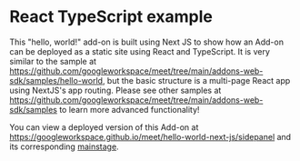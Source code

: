 # React TypeScript example

This "hello, world!" add-on is built using Next JS to show how an Add-on can be deployed as a static site using React and TypeScript. It is very similar to the sample at <https://github.com/googleworkspace/meet/tree/main/addons-web-sdk/samples/hello-world>, but the basic structure is a multi-page React app using NextJS's app routing. Please see other samples at <https://github.com/googleworkspace/meet/tree/main/addons-web-sdk/samples> to learn more advanced functionality!

You can view a deployed version of this Add-on at <https://googleworkspace.github.io/meet/hello-world-next-js/sidepanel> and its corresponding [mainstage](https://googleworkspace.github.io/meet/hello-world-next-js/mainstage).
